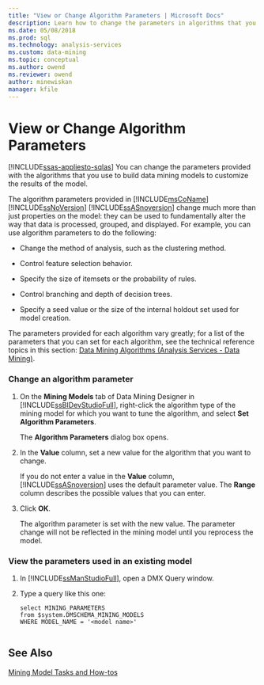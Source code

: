 ```yaml
---
title: "View or Change Algorithm Parameters | Microsoft Docs"
description: Learn how to change the parameters in algorithms that you use to build data mining models to customize the results of the model in SQL Server Analysis Services.
ms.date: 05/08/2018
ms.prod: sql
ms.technology: analysis-services
ms.custom: data-mining
ms.topic: conceptual
ms.author: owend
ms.reviewer: owend
author: minewiskan
manager: kfile
---
```

# View or Change Algorithm Parameters
[!INCLUDE[ssas-appliesto-sqlas](../includes/ssas-appliesto-sqlas.md)]
  You can change the parameters provided with the algorithms that you use to build data mining models to customize the results of the model.  
  
 The algorithm parameters provided in [!INCLUDE[msCoName](../includes/msconame-md.md)] [!INCLUDE[ssNoVersion](../includes/ssnoversion-md.md)] [!INCLUDE[ssASnoversion](../includes/ssasnoversion-md.md)] change much more than just properties on the model: they can be used to fundamentally alter the way that data is processed, grouped, and displayed. For example, you can use algorithm parameters to do the following:  
  
-   Change the method of analysis, such as the clustering method.  
  
-   Control feature selection behavior.  
  
-   Specify the size of itemsets or the probability of rules.  
  
-   Control branching and depth of decision trees.  
  
-   Specify a seed value or the size of the internal holdout set used for model creation.  
  
 The parameters provided for each algorithm vary greatly; for a list of the parameters that you can set for each algorithm, see the technical reference topics in this section: [Data Mining Algorithms &#40;Analysis Services - Data Mining&#41;](../../analysis-services/data-mining/data-mining-algorithms-analysis-services-data-mining.md).  
  
### Change an algorithm parameter  
  
1.  On the **Mining Models** tab of Data Mining Designer in [!INCLUDE[ssBIDevStudioFull](../includes/ssbidevstudiofull-md.md)], right-click the algorithm type of the mining model for which you want to tune the algorithm, and select **Set Algorithm Parameters**.  
  
     The **Algorithm Parameters** dialog box opens.  
  
2.  In the **Value** column, set a new value for the algorithm that you want to change.  
  
     If you do not enter a value in the **Value** column, [!INCLUDE[ssASnoversion](../includes/ssasnoversion-md.md)] uses the default parameter value. The **Range** column describes the possible values that you can enter.  
  
3.  Click **OK**.  
  
     The algorithm parameter is set with the new value. The parameter change will not be reflected in the mining model until you reprocess the model.  
  
### View the parameters used in an existing model  
  
1.  In [!INCLUDE[ssManStudioFull](../includes/ssmanstudiofull-md.md)], open a DMX Query window.  
  
2.  Type a query like this one:  
  
    ```  
    select MINING_PARAMETERS   
    from $system.DMSCHEMA_MINING_MODELS  
    WHERE MODEL_NAME = '<model name>'  
  
    ```  
  
## See Also  
 [Mining Model Tasks and How-tos](../../analysis-services/data-mining/mining-model-tasks-and-how-tos.md)  
  
  
